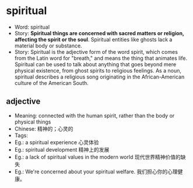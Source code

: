 # spiritual

- Word: spiritual
- Story: **Spiritual things are concerned with sacred matters or religion, affecting the spirit or the soul**. Spiritual entities like ghosts lack a material body or substance.
- Story: Spiritual is the adjective form of the word spirit, which comes from the Latin word for "breath," and means the thing that animates life. Spiritual can be used to talk about anything that goes beyond mere physical existence, from ghost spirits to religious feelings. As a noun, spiritual describes a religious song originating in the African-American culture of the American South.

## adjective

- Meaning: connected with the human spirit, rather than the body or physical things
- Chinese: 精神的；心灵的
- Tags: 
- Eg.: a spiritual experience 心灵体验
- Eg.: spiritual development 精神上的发展
- Eg.: a lack of spiritual values in the modern world 现代世界精神价值的缺失
- Eg.: We're concerned about your spiritual welfare. 我们担心你的心理健康。

